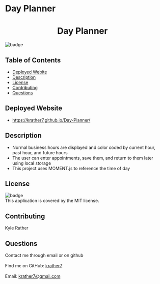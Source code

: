# Day Planner

<h1 align="center">Day Planner</h1>
  
![badge](https://img.shields.io/badge/license-MIT-brightgreen)<br />
## Table of Contents
- [Deployed Webite](#deployed)
- [Description](#description)
- [License](#license)
- [Contributing](#contributing)
- [Questions](#questions)
## Deployed Website
- https://krather7.github.io/Day-Planner/
## Description
- Normal business hours are displayed and color coded by current hour, past hour, and future hours
- The user can enter appointments, save them, and return to them later using local storage
- This project uses MOMENT.js to reference the time of day
## License
![badge](https://img.shields.io/badge/license-MIT-brightgreen)
<br />
This application is covered by the MIT license. 
## Contributing
Kyle Rather
## Questions
Contact me through email or on github<br />
<br />
Find me on GitHub: [krather7](https://github.com/krather7)<br />
<br />
Email: krather7@gmail.com<br /><br />


